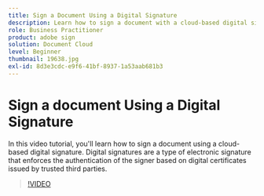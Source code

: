 ```yaml
---
title: Sign a Document Using a Digital Signature
description: Learn how to sign a document with a cloud-based digital signature
role: Business Practitioner
product: adobe sign
solution: Document Cloud
level: Beginner
thumbnail: 19638.jpg
exl-id: 8d3e3cdc-e9f6-41bf-8937-1a53aab681b3
---
```

# Sign a document Using a Digital Signature

In this video tutorial, you'll learn how to sign a document using a cloud-based digital signature. Digital signatures are a type of electronic signature that enforces the authentication of the signer based on digital certificates issued by trusted third parties.

>[!VIDEO](https://video.tv.adobe.com/v/19638?hidetitle=true)
